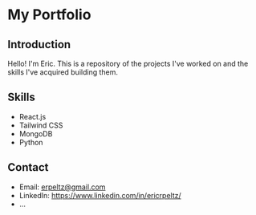 # My Portfolio

## Introduction

Hello! I'm Eric. This is a repository of the projects I've worked on and the skills I've acquired building them.

## Skills

- React.js
- Tailwind CSS
- MongoDB
- Python

## Contact

- Email: <erpeltz@gmail.com>
- LinkedIn: <https://www.linkedin.com/in/ericrpeltz/>
- ...

